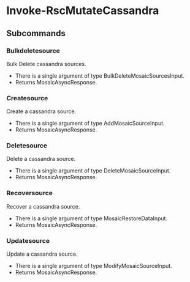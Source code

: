 # Invoke-RscMutateCassandra
## Subcommands
### Bulkdeletesource
Bulk Delete cassandra sources.

- There is a single argument of type BulkDeleteMosaicSourcesInput.
- Returns MosaicAsyncResponse.
### Createsource
Create a cassandra source.

- There is a single argument of type AddMosaicSourceInput.
- Returns MosaicAsyncResponse.
### Deletesource
Delete a cassandra source.

- There is a single argument of type DeleteMosaicSourceInput.
- Returns MosaicAsyncResponse.
### Recoversource
Recover a cassandra source.

- There is a single argument of type MosaicRestoreDataInput.
- Returns MosaicAsyncResponse.
### Updatesource
Update a cassandra source.

- There is a single argument of type ModifyMosaicSourceInput.
- Returns MosaicAsyncResponse.
